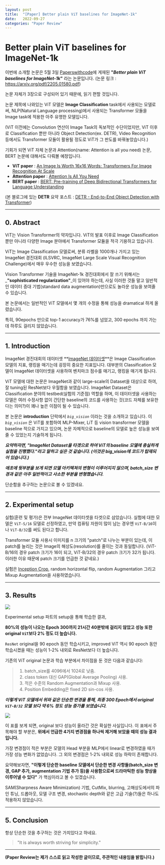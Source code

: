 ```yaml
---
layout: post
title:  "[Paper] Better plain ViT baselines for ImageNet-1k"
date:   2022-09-27
categories: "Paper Review"
---
```

# Better  plain ViT baselines for ImageNet-1k

이번에 소개할 논문은 5월 3일 [Paperswithcode](https://paperswithcode.com)에 게재된
**"_Better plain ViT baselines for ImageNet-1k_"** 라는 논문입니다.
(논문 링크 : https://arxiv.org/pdf/2205.01580.pdf)

논문 자체가 3장으로 구성되어 있기 때문에, 읽기 편할 것입니다.

논문 제목에 나와있는 ViT 모델은 **Image Classification** task에서 사용되는 모델로써, NLP(Natural Language processing)에서 사용되는 Transformer 모듈을 Image task에 적용한 아주 유명한 모델입니다.

(ViT 이전에는 Convolution 연산이 Image Task의 독보적인 수단이었지만, ViT 이후로 Classification 뿐만 아니라 Object Detection(ex. DETR), Video Recognition 등에서도 Transformer 모듈이 활용될 정도로 ViT가 그 판도를 바꿔놓았습니다.)

기회가 되면 ViT 자체 논문과 Attention(name: Attention is all you need) 논문, BERT 논문에 대해서도 다뤄볼 예정입니다.

* **ViT paper** : [An Image Is Worth 16x16 Words: Transformers For Image Recognition At Scale](https://arxiv.org/pdf/2010.11929.pdf)
* **Attention paper** : [Attention Is All You Need](https://arxiv.org/pdf/1706.03762.pdf)
* **BERT paper** : [BERT: Pre-training of Deep Bidirectional Transformers for Language Understanding](https://arxiv.org/pdf/1810.04805.pdf)

(본 블로그에 있는 **DETR** 요약 포스트 : [DETR - End-to-End Object Detection with Transformer](https://velog.io/@bolero2/Paper-DETR-End-to-End-Object-Detection-with-Transformer))

-----

## 0. Abstract

ViT는 Vision Transformer의 약자입니다. ViT의 발표 이후로 Image Classification 뿐만 아니라 다양한 Image 분야에서 Transformer 모듈을 적극 기용하고 있습니다.

ViT는 Image Classification 모델로써, 분류 라벨을 1000개나 가지고 있는 ImageNet 경진대회 (ILSVRC, ImageNet Large Scale Visual Recognition Challenge)에서 매우 우수한 성능을 보였습니다.

Vision Transformer 기술을 ImageNet-1k 경진대회에서 잘 쓰기 위해서는 _**"sophisticated regularization"**_이 있어야 하는데, 사실 이러한 것들 말고 일반적인 데이터 증대 기법(standard data augmentation)만으로도 놀라운 성능을 보여줄 수 있습니다.

본 논문에서는 일반적인 ViT 모델에서 몇 개의 수정을 통해 성능을 dramatical 하게 올렸습니다.

특히, 90epochs 만으로 top-1 accuracy가 76%를 넘었고, 300 epochs 까지 가는데 하루도 걸리지 않았습니다.

-----

## 1. Introduction

ImageNet 경진대회의 데이터셋 **[ImageNet 데이터셋](https://image-net.org/index.php)**은 Image Classification 모델의 지표, 랭킹을 매기는데 굉장히 중요한 지표입니다. 대부분의 Classification 모델이 ImageNet 데이터셋을 사용하여 벤치마크 점수를 매기고, 랭킹을 매기게 됩니다.

ViT 모델에 대한 논문은 ImageNet과 같이 large-scale의 Dataset을 대상으로 하여, 잘 tuning된 ResNet보다 우월함을 보였습니다. ImageNet Dataset은 Classification 분야의 testbed(실험의 기준점) 역할을 하며, 이 데이터셋을 사용하는 모델은 여러 수정사항 없이 간단한 baseline의 코드를 사용하는 것(코드 자체를 보유한다는 의미?)이 꽤나 높은 이점이 될 수 있습니다.

본 논문은 **introduction** 단락에서 _`big_vision`_ 이라는 것을 소개하고 있습니다. 이 _`big_vision`_ 은 ViT를 포함하여 MLP-Mixer, LiT 등 vision transformer 모델을 baseline 적으로 가지고 있으며, 논문 자체적으로 baseline의 모델로 높은 성능을 보여줄 수 있었는지 기술하게 됩니다.

_**요약하자면, "ImageNet Dataset을 타겟으로 하여 ViT의 baseline 모델에 충실하게 실험을 진행했다."라고 말하고 싶은 것 같습니다. (이것은 big_vision에 코드가 탑재되어 있습니다.)**_
  
_**애초에 뒷부분을 보게 되면 모델 아키텍쳐의 변형이 이루어지지 않으며, batch_size 변경과 같은 아주 일반적이고 사소한 부분을 변형했습니다.**_

단순함을 추구하는 논문으로 볼 수 있겠네요.

-----

## 2. Experimental setup

실험(훈련 및 평가)은 전부 ImageNet 데이터셋을 타겟으로 삼았습니다.
실험에 대한 모델은 `ViT-S/16` 모델로 선정하였고, 만약 컴퓨팅 자원이 많이 남는 경우엔 `ViT-B/16`이나 `ViT-B/32`를 써도 된다고 합니다.

Transformer 모듈 사용시 이미지를 n 크기의 "patch"로 나누는 부분이 있는데, 이 patch를 늘리는 것은 Image의 해상도(resolution)를 줄이는 것과 동일합니다.
(ViT-B/16의 경우 patch 크기가 16이 되고, ViT-B/32의 경우 patch 크기가 32가 됩니다. 이러한 이유 때문에 patch 크기를 언급한 것 같네요.)

실험은 [Inception Crop](https://arxiv.org/pdf/1409.4842.pdf), random horizontal flip, random Augmentation 그리고 Mixup Augmentation을 사용하였습니다.

-----

## 3. Results

![](https://velog.velcdn.com/images/bolero2/post/a8de228b-d957-4fc7-8547-fdb7fb0cc6da/image.png)

Experimental setup 파트의 setup을 통해 학습한 결과,

**80%의 성능이 나오는 Epoch 300까지 21시간 40분밖에 걸리지 않았고
성능 또한 original `ViT`보다 2% 정도 더 높습니다.** 

`ResNet` original을 90 epoch 동안 학습시키고, improved ViT 역시 90 epoch 동안 학습시켰을 때는 성능이 1-2% 내외로 ResNet보다 더 높습니다.

기존의 ViT original 논문과 학습 부분에서 차이점을 둔 것은 다음과 같습니다:
> 1. batch_size를 4096에서 1024로 낮춤.
> 2. class token 대신 GAP(Global Average Pooling) 사용.
> 3. 적은 수준의 Random Augmentation과 Mixup 사용.
> 4. Position Embedding은 fixed 2D sin-cos 사용.

_**이렇게 ViT 모델에서 위와 같은 단순한 변경을 통해, 최종 300 Epoch에서 original `ViT-B/32` 모델 보다 약 6% 정도 성능 증가를 보였습니다.**_

![](https://velog.velcdn.com/images/bolero2/post/af5f0056-0088-4af9-8594-50df11402069/image.png)

이 표를 보게 되면, original 보다 성능이 올라간 것은 확실한 사실입니다.
이 표에서 주목해야 할 부분은, **위에서 언급한 4가지 변경점을 하나씩 제거해 보았을 때의 성능 결과입니다.**

가장 변경점이 적은 부분은 모델의 Head 부분을 MLP에서 linear로 변경하였을 때가 가장 성능 변화가 없었습니다. 그 외의 변경점은 1-2% 내외로 성능 하락이 존재합니다.

요약해보자면, **"이렇게 단순한 baseline 모델에서 단순한 변경 사항들(batch_size 변경, GAP 추가, augmentation 기법 추가 등)을 사용함으로써 드라마틱한 성능 향상을 이루어낼 수 있다"** 가 핵심이라고 볼 수 있겠습니다.

SAM(Sharpness Aware Minimization) 기법, CutMix, blurring, 고해상도에서의 파인 튜닝, 드롭아웃, 모델 구조 변경, stochastic depth와 같은 고급 기술(?)들은 하나도 적용하지 않았습니다.

-----

## 5. Conclusion

항상 단순한 것을 추구하는 것은 가치있다고 하네요.

> "It is always worth striving for simplicity."

-----

**(Paper Review는 제가 스스로 읽고 작성한 글이므로, 주관적인 내용임을 밝힙니다.)**

